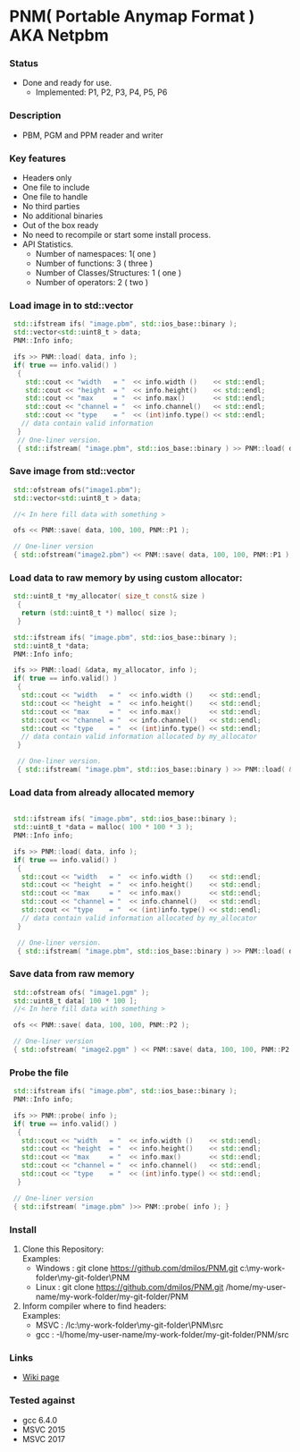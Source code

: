 # PNM( Portable Anymap Format ) AKA Netpbm

### Status
  - Done and ready for use.
    - Implemented: P1, P2, P3, P4, P5, P6

### Description
 - PBM, PGM and PPM  reader and writer

### Key features
  - Header~~s~~ only
  - One file to include
  - One file to handle
  - No third parties
  - No additional binaries
  - Out of the box ready
  - No need to recompile or start some install process.
  - API Statistics.
    - Number of namespaces: 1( one )
    - Number of functions: 3 ( three )
    - Number of Classes/Structures: 1 ( one )
    - Number of operators: 2 ( two )

### Load image in to std::vector
```c++
 std::ifstream ifs( "image.pbm", std::ios_base::binary );
 std::vector<std::uint8_t > data;
 PNM::Info info;

 ifs >> PNM::load( data, info );
 if( true == info.valid() )
  {
    std::cout << "width   = "  << info.width ()    << std::endl;
    std::cout << "height  = "  << info.height()    << std::endl;
    std::cout << "max     = "  << info.max()       << std::endl;
    std::cout << "channel = "  << info.channel()   << std::endl;
    std::cout << "type    = "  << (int)info.type() << std::endl;
   // data contain valid information
  }
  // One-liner version. 
  { std::ifstream( "image.pbm", std::ios_base::binary ) >> PNM::load( data, info ); }
```

### Save image from std::vector
```c++
 std::ofstream ofs("image1.pbm");
 std::vector<std::uint8_t > data;

 //< In here fill data with something >

 ofs << PNM::save( data, 100, 100, PNM::P1 );

 // One-liner version
 { std::ofstream("image2.pbm") << PNM::save( data, 100, 100, PNM::P1 ); }
```

### Load data to raw memory by using custom allocator:
```c++
 std::uint8_t *my_allocator( size_t const& size )
  {
   return (std::uint8_t *) malloc( size );
  }

 std::ifstream ifs( "image.pbm", std::ios_base::binary );
 std::uint8_t *data;
 PNM::Info info;

 ifs >> PNM::load( &data, my_allocator, info );
 if( true == info.valid() )
  {
   std::cout << "width   = "  << info.width ()    << std::endl;
   std::cout << "height  = "  << info.height()    << std::endl;
   std::cout << "max     = "  << info.max()       << std::endl;
   std::cout << "channel = "  << info.channel()   << std::endl;
   std::cout << "type    = "  << (int)info.type() << std::endl;
   // data contain valid information allocated by my_allocator
  }

  // One-liner version. 
  { std::ifstream( "image.pbm", std::ios_base::binary ) >> PNM::load( &data, my_allocator, info ); }
```

### Load data from already allocated memory
```c++

 std::ifstream ifs( "image.pbm", std::ios_base::binary );
 std::uint8_t *data = malloc( 100 * 100 * 3 );
 PNM::Info info;

 ifs >> PNM::load( data, info );
 if( true == info.valid() )
  {
   std::cout << "width   = "  << info.width ()    << std::endl;
   std::cout << "height  = "  << info.height()    << std::endl;
   std::cout << "max     = "  << info.max()       << std::endl;
   std::cout << "channel = "  << info.channel()   << std::endl;
   std::cout << "type    = "  << (int)info.type() << std::endl;
   // data contain valid information allocated by my_allocator
  }

  // One-liner version. 
  { std::ifstream( "image.pbm", std::ios_base::binary ) >> PNM::load( data, info ); }
```

### Save data from raw memory
```c++
 std::ofstream ofs( "image1.pgm" );
 std::uint8_t data[ 100 * 100 ];
 //< In here fill data with something >

 ofs << PNM::save( data, 100, 100, PNM::P2 );

 // One-liner version
 { std::ofstream( "image2.pgm" ) << PNM::save( data, 100, 100, PNM::P2 ); }
```

### Probe the file
```c++
 std::ifstream ifs( "image.pbm", std::ios_base::binary );
 PNM::Info info;

 ifs >> PNM::probe( info );
 if( true == info.valid() )
  {
   std::cout << "width   = "  << info.width ()    << std::endl;
   std::cout << "height  = "  << info.height()    << std::endl;
   std::cout << "max     = "  << info.max()       << std::endl;
   std::cout << "channel = "  << info.channel()   << std::endl;
   std::cout << "type    = "  << (int)info.type() << std::endl;
  }

 // One-liner version
 { std::ifstream( "image.pbm" )>> PNM::probe( info ); }
```

### Install
1. Clone this Repository: \
  Examples:
    - Windows : git clone https://github.com/dmilos/PNM.git c:\my-work-folder\my-git-folder\PNM
    - Linux   : git clone https://github.com/dmilos/PNM.git /home/my-user-name/my-work-folder/my-git-folder/PNM
2. Inform compiler where to find headers: \
  Examples:
   - MSVC : /Ic:\my-work-folder\my-git-folder\PNM\src
   - gcc  : -I/home/my-user-name/my-work-folder/my-git-folder/PNM/src

### Links
  - [Wiki page](https://en.wikipedia.org/wiki/Netpbm_format)

### Tested against
- gcc 6.4.0
- MSVC 2015
- MSVC 2017

